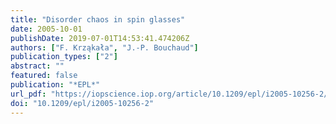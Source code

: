```yaml
---
title: "Disorder chaos in spin glasses"
date: 2005-10-01
publishDate: 2019-07-01T14:53:41.474206Z
authors: ["F. Krząkała", "J.-P. Bouchaud"]
publication_types: ["2"]
abstract: ""
featured: false
publication: "*EPL*"
url_pdf: "https://iopscience.iop.org/article/10.1209/epl/i2005-10256-2/meta"
doi: "10.1209/epl/i2005-10256-2"
---
```


